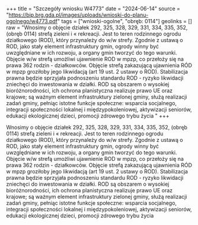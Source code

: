 +++
title = "Szczegóły wniosku W4773"
date = "2024-06-14"
source = "https://bip.brg.gda.pl/images/uploads/wnioski-do-planu-ogolnego/w4773.pdf"
tags = ["wnioski-ogolne", "obręb: 0114"]
geolinks = []
raw = "Wnosimy o objęcie działek 292, 325, 328, 329, 331, 334, 335, 352, (obręb 0114) strefą zieleni i  « rekreacji. Jest to teren rodzinnego ogrodu działkowego (ROD), który przynależy do w/w strefy. Zgodnie z  ustawą o ROD, jako stały element infrastruktury gmin, ogrody winny być uwzględniane w ich rozwoju, a organy gmin tworzyć do tego warunki. Objęcie w/w strefą umożliwi ujawnienie ROD w mpzp, co przełoży się na prawa 362 rodzin - działkowców. Objęcie strefą zakazującą ujawnienia RÓD w mpzp groziłoby jego likwidacją (art  19 ust. 2 ustawy o ROD). Stabilizacja prawna będzie sprzyjała podnoszeniu standardu ROD - ryzyko likwidacji zniechęci do inwestowania w działki. ROD są obszarem o wysokiej bioróżnorodności, ich ochrona planistyczna  realizuje prawo UE oraz krajowe; są ważnym element infrastruktury zielonej gminy, służą realizacji zadań  gminy, pełniąc istotne funkcje społeczne: wsparcia socjalnego, integracji społeczności lokalnej i międzypokoleniowej, aktywizacji seniorów, edukacji ekologicznej dzieci, promocji zdrowego trybu życia "
+++

Wnosimy o objęcie działek 292, 325, 328, 329, 331, 334, 335, 352, (obręb 0114) strefą zieleni i
 « rekreacji. Jest to teren rodzinnego ogrodu działkowego (ROD), który przynależy do w/w strefy. Zgodnie z
 ustawą o ROD, jako stały element infrastruktury gmin, ogrody winny być uwzględniane w ich rozwoju, a organy
gmin tworzyć do tego warunki. Objęcie w/w strefą umożliwi ujawnienie ROD w mpzp, co przełoży się na prawa
362 rodzin - działkowców. Objęcie strefą zakazującą ujawnienia RÓD w mpzp groziłoby jego likwidacją (art
 19 ust. 2 ustawy o ROD). Stabilizacja prawna będzie sprzyjała podnoszeniu standardu ROD - ryzyko likwidacji
zniechęci do inwestowania w działki. ROD są obszarem o wysokiej bioróżnorodności, ich ochrona planistyczna
 realizuje prawo UE oraz krajowe; są ważnym element infrastruktury zielonej gminy, służą realizacji zadań
 gminy, pełniąc istotne funkcje społeczne: wsparcia socjalnego, integracji społeczności lokalnej i
międzypokoleniowej, aktywizacji seniorów, edukacji ekologicznej dzieci, promocji zdrowego trybu życia



